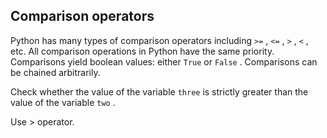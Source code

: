 <h2>Comparison operators</h2><p>Python has many types of comparison operators including <code>&gt;=</code> , <code>&lt;=</code> , <code>&gt;</code> , <code>&lt;</code> , etc. All comparison operations in Python have the same priority. Comparisons yield boolean values: either <code>True</code> or <code>False</code> . Comparisons can be chained arbitrarily.</p><p>Check whether the value of the variable <code>three</code> is strictly greater than the value of the variable <code>two</code> .</p><div class="hint">Use &gt; operator.</div>

